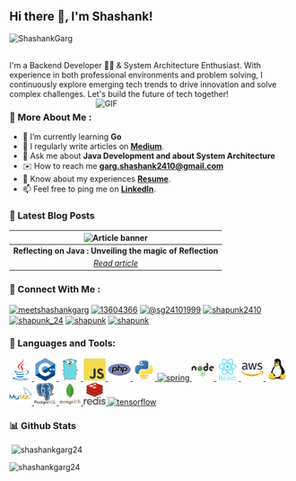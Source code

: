 ## Hi there 👋, I'm Shashank!

<p align="left"> <img src="https://komarev.com/ghpvc/?username=ShashankGarg24&label=Profile%20views&color=77bb41&style=flat" alt="ShashankGarg" /> </p>
<br>
I'm a Backend Developer 🧑‍💻 & System Architecture Enthusiast. With experience in both professional environments and problem solving, I continuously explore emerging tech trends to drive innovation and solve complex challenges. Let's build the future of tech together!

<img align="right" alt="GIF" src="techstack.gif" width="350px"/>

### 🧐 More About Me :
- 🌱 I’m currently learning **Go**
- 📝 I regularly write articles on [**Medium**](https://medium.com/@sg24101999).
- 💬 Ask me about **Java Development and about System Architecture**
- ✉️ How to reach me **garg.shashank2410@gmail.com**
- 📄 Know about my experiences [**Resume**](https://drive.google.com/drive/folders/1lwa9Nf8GJlfQYipn1Z0w896C32n2vFWT?usp=sharing).
- 📫 Feel free to ping me on [**LinkedIn**](https://www.linkedin.com/in/meetshashankgarg/).

  
### 📕 Latest Blog Posts<br>
| <img src="https://miro.medium.com/v2/format:webp/1*4oclf4oXlucg3T9E7SqOaw.jpeg" alt="Article banner" width="300" /> 
| :-: |
| **Reflecting on Java : Unveiling the magic of Reflection** |
| [*Read article*](https://medium.com/@sg24101999/reflecting-on-java-unveiling-the-magic-of-reflection-7140a465ff6b)


### 💨 Connect With Me :
<p align="left">
<a href="https://linkedin.com/in/meetshashankgarg" target="blank"><img align="center" src="https://raw.githubusercontent.com/rahuldkjain/github-profile-readme-generator/master/src/images/icons/Social/linked-in-alt.svg" alt="meetshashankgarg" height="30" width="40" /></a>
<a href="https://stackoverflow.com/users/13604366" target="blank"><img align="center" src="https://raw.githubusercontent.com/rahuldkjain/github-profile-readme-generator/master/src/images/icons/Social/stack-overflow.svg" alt="13604366" height="30" width="40" /></a>
<a href="https://medium.com/@sg24101999" target="blank"><img align="center" src="https://raw.githubusercontent.com/rahuldkjain/github-profile-readme-generator/master/src/images/icons/Social/medium.svg" alt="@sg24101999" height="30" width="40" /></a>
<a href="https://www.codechef.com/users/shapunk2410" target="blank"><img align="center" src="https://cdn.jsdelivr.net/npm/simple-icons@3.1.0/icons/codechef.svg" alt="shapunk2410" height="30" width="40" /></a>
<a href="https://www.hackerrank.com/shapunk_24" target="blank"><img align="center" src="https://raw.githubusercontent.com/rahuldkjain/github-profile-readme-generator/master/src/images/icons/Social/hackerrank.svg" alt="shapunk_24" height="30" width="40" /></a>
<a href="https://codeforces.com/profile/shapunk" target="blank"><img align="center" src="https://raw.githubusercontent.com/rahuldkjain/github-profile-readme-generator/master/src/images/icons/Social/codeforces.svg" alt="shapunk" height="30" width="40" /></a>
<a href="https://www.leetcode.com/shapunk" target="blank"><img align="center" src="https://raw.githubusercontent.com/rahuldkjain/github-profile-readme-generator/master/src/images/icons/Social/leet-code.svg" alt="shapunk" height="30" width="40" /></a>
</p>


### 🔨 Languages and Tools:
<p align="left"> <a href="https://www.java.com" target="_blank" rel="noreferrer"> <img src="https://raw.githubusercontent.com/devicons/devicon/master/icons/java/java-original.svg" alt="java" width="40" height="40"/> </a> <a href="https://www.w3schools.com/cpp/" target="_blank" rel="noreferrer"> <img src="https://raw.githubusercontent.com/devicons/devicon/master/icons/cplusplus/cplusplus-original.svg" alt="cplusplus" width="40" height="40"/> </a> <a href="https://golang.org" target="_blank" rel="noreferrer"> <img src="https://raw.githubusercontent.com/devicons/devicon/master/icons/go/go-original.svg" alt="go" width="40" height="40"/> </a> <a href="https://developer.mozilla.org/en-US/docs/Web/JavaScript" target="_blank" rel="noreferrer"> <img src="https://raw.githubusercontent.com/devicons/devicon/master/icons/javascript/javascript-original.svg" alt="javascript" width="40" height="40"/> </a> <a href="https://www.php.net" target="_blank" rel="noreferrer"> <img src="https://raw.githubusercontent.com/devicons/devicon/master/icons/php/php-original.svg" alt="php" width="40" height="40"/> </a> <a href="https://www.python.org" target="_blank" rel="noreferrer"> <img src="https://raw.githubusercontent.com/devicons/devicon/master/icons/python/python-original.svg" alt="python" width="40" height="40"/> </a> <a href="https://spring.io/" target="_blank" rel="noreferrer"> <img src="https://www.vectorlogo.zone/logos/springio/springio-icon.svg" alt="spring" width="40" height="40"/> </a> <a href="https://nodejs.org" target="_blank" rel="noreferrer"> <img src="https://raw.githubusercontent.com/devicons/devicon/master/icons/nodejs/nodejs-original-wordmark.svg" alt="nodejs" width="40" height="40"/> </a> <a href="https://reactjs.org/" target="_blank" rel="noreferrer"> <img src="https://raw.githubusercontent.com/devicons/devicon/master/icons/react/react-original-wordmark.svg" alt="react" width="40" height="40"/> </a> <a href="https://aws.amazon.com" target="_blank" rel="noreferrer"> <img src="https://raw.githubusercontent.com/devicons/devicon/master/icons/amazonwebservices/amazonwebservices-original-wordmark.svg" alt="aws" width="40" height="40"/> </a> <a href="https://www.linux.org/" target="_blank" rel="noreferrer"> <img src="https://raw.githubusercontent.com/devicons/devicon/master/icons/linux/linux-original.svg" alt="linux" width="40" height="40"/> </a> <a href="https://www.mysql.com/" target="_blank" rel="noreferrer"> <img src="https://raw.githubusercontent.com/devicons/devicon/master/icons/mysql/mysql-original-wordmark.svg" alt="mysql" width="40" height="40"/> </a> <a href="https://www.postgresql.org" target="_blank" rel="noreferrer"> <img src="https://raw.githubusercontent.com/devicons/devicon/master/icons/postgresql/postgresql-original-wordmark.svg" alt="postgresql" width="40" height="40"/> </a> <a href="https://www.mongodb.com/" target="_blank" rel="noreferrer"> <img src="https://raw.githubusercontent.com/devicons/devicon/master/icons/mongodb/mongodb-original-wordmark.svg" alt="mongodb" width="40" height="40"/> </a> <a href="https://redis.io" target="_blank" rel="noreferrer"> <img src="https://raw.githubusercontent.com/devicons/devicon/master/icons/redis/redis-original-wordmark.svg" alt="redis" width="40" height="40"/> </a> </a> <a href="https://www.tensorflow.org" target="_blank" rel="noreferrer"> <img src="https://www.vectorlogo.zone/logos/tensorflow/tensorflow-icon.svg" alt="tensorflow" width="40" height="40"/> </a> </p>

### 📊 Github Stats
<p>&nbsp;<img align="center" src="https://github-readme-stats.vercel.app/api?username=shashankgarg24&show_icons=true&locale=en" alt="shashankgarg24" /></p>

<p><img align="left" src="https://github-readme-stats.vercel.app/api/top-langs?username=shashankgarg24&show_icons=true&locale=en&layout=compact" alt="shashankgarg24" /></p>
